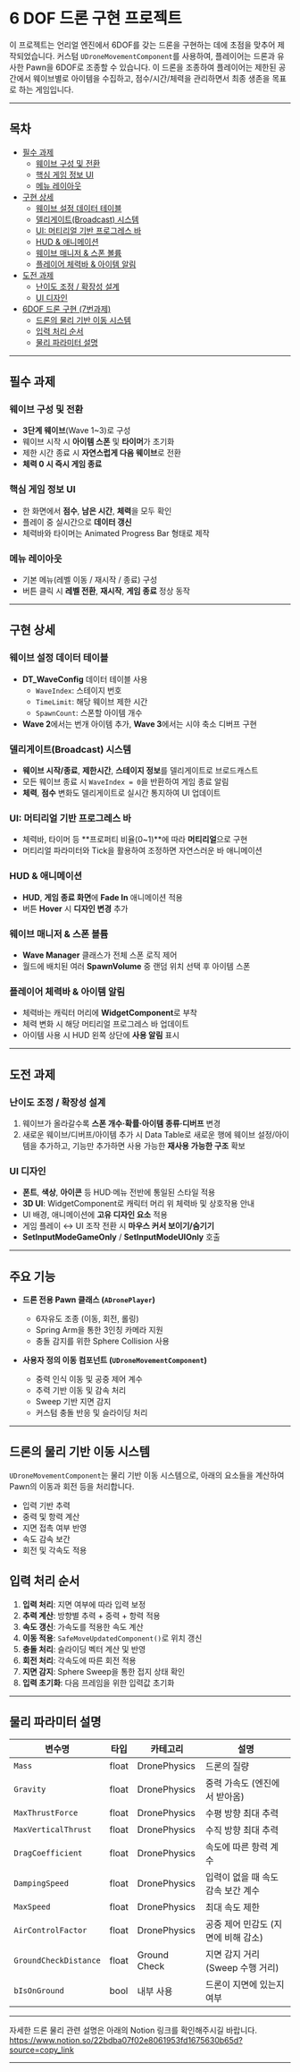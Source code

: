 # 6 DOF 드론 구현 프로젝트

이 프로젝트는 언리얼 엔진에서 6DOF를 갖는 드론을 구현하는 데에 초점을 맞추어 제작되었습니다. 
커스텀 `UDroneMovementComponent`를 사용하여, 플레이어는 드론과 유사한 Pawn을 6DOF로 조종할 수 있습니다.
이 드론을 조종하여 플레이어는 제한된 공간에서 웨이브별로 아이템을 수집하고, 점수/시간/체력을 관리하면서 최종 생존을 목표로 하는 게임입니다.

---

## 목차
- [필수 과제](#필수-과제)  
  - [웨이브 구성 및 전환](#웨이브-구성-및-전환)  
  - [핵심 게임 정보 UI](#핵심-게임-정보-ui)  
  - [메뉴 레이아웃](#메뉴-레이아웃)  
- [구현 상세](#구현-상세)  
  - [웨이브 설정 데이터 테이블](#웨이브-설정-데이터-테이블)  
  - [델리게이트(Broadcast) 시스템](#델리게이트broadcast-시스템)  
  - [UI: 머티리얼 기반 프로그레스 바](#ui-머티리얼-기반-프로그레스-바)  
  - [HUD & 애니메이션](#hud--애니메이션)  
  - [웨이브 매니저 & 스폰 볼륨](#웨이브-매니저--스폰-볼륨)  
  - [플레이어 체력바 & 아이템 알림](#플레이어-체력바--아이템-알림)  
- [도전 과제](#도전-과제)
  - [난이도 조정 / 확장성 설계](#난이도-조정-/-확장성-설계)
  - [UI 디자인](#UI-디자인)
- [6DOF 드론 구현 (7번과제)](#주요-기능)  
  - [드론의 물리 기반 이동 시스템](#드론의-물리-기반-이동-시스템)  
  - [입력 처리 순서](#입력-처리-순서)  
  - [물리 파라미터 설명](#물리-파라미터-설명)  

---

## 필수 과제

### 웨이브 구성 및 전환
- **3단계 웨이브**(Wave 1~3)로 구성  
- 웨이브 시작 시 **아이템 스폰** 및 **타이머**가 초기화  
- 제한 시간 종료 시 **자연스럽게 다음 웨이브**로 전환  
- **체력 0 시 즉시 게임 종료**

### 핵심 게임 정보 UI
- 한 화면에서 **점수**, **남은 시간**, **체력**을 모두 확인  
- 플레이 중 실시간으로 **데이터 갱신**
- 체력바와 타이머는 Animated Progress Bar 형태로 제작 

### 메뉴 레이아웃
- 기본 메뉴(레벨 이동 / 재시작 / 종료) 구성  
- 버튼 클릭 시 **레벨 전환**, **재시작**, **게임 종료** 정상 동작  

---

## 구현 상세

### 웨이브 설정 데이터 테이블
- **DT_WaveConfig** 데이터 테이블 사용  
  - `WaveIndex`: 스테이지 번호  
  - `TimeLimit`: 해당 웨이브 제한 시간  
  - `SpawnCount`: 스폰할 아이템 개수  
- **Wave 2**에서는 번개 아이템 추가, **Wave 3**에서는 시야 축소 디버프 구현

### 델리게이트(Broadcast) 시스템
- **웨이브 시작/종료**, **제한시간**, **스테이지 정보**를 델리게이트로 브로드캐스트  
- 모든 웨이브 종료 시 `WaveIndex = 0`을 반환하여 게임 종료 알림  
- **체력**, **점수** 변화도 델리게이트로 실시간 통지하여 UI 업데이트

### UI: 머티리얼 기반 프로그레스 바
- 체력바, 타이머 등 **프로퍼티 비율(0~1)**에 따라 **머티리얼**으로 구현  
- 머티리얼 파라미터와 Tick을 활용하여 조정하면 자연스러운 바 애니메이션

### HUD & 애니메이션
- **HUD**, **게임 종료 화면**에 **Fade In** 애니메이션 적용  
- 버튼 **Hover** 시 **디자인 변경** 추가  

### 웨이브 매니저 & 스폰 볼륨
- **Wave Manager** 클래스가 전체 스폰 로직 제어  
- 월드에 배치된 여러 **SpawnVolume** 중 랜덤 위치 선택 후 아이템 스폰 

### 플레이어 체력바 & 아이템 알림
- 체력바는 캐릭터 머리에 **WidgetComponent**로 부착  
- 체력 변화 시 해당 머티리얼 프로그레스 바 업데이트  
- 아이템 사용 시 HUD 왼쪽 상단에 **사용 알림** 표시  

---

## 도전 과제

### 난이도 조정 / 확장성 설계
1. 웨이브가 올라갈수록 **스폰 개수·확률·아이템 종류·디버프** 변경
2. 새로운 웨이브/디버프/아이템 추가 시 Data Table로 새로운 행에 웨이브 설정/아이템을 추가하고, 기능만 추가하면 사용 가능한 **재사용 가능한 구조** 확보  

### UI 디자인
- **폰트**, **색상**, **아이콘** 등 HUD·메뉴 전반에 통일된 스타일 적용 
- **3D UI**: WidgetComponent로 캐릭터 머리 위 체력바 및 상호작용 안내  
- UI 배경, 애니메이션에 **고유 디자인 요소** 적용
- 게임 플레이 ↔ UI 조작 전환 시 **마우스 커서 보이기/숨기기**  
- **SetInputModeGameOnly** / **SetInputModeUIOnly** 호출

---

## 주요 기능 

- **드론 전용 Pawn 클래스 (`ADronePlayer`)**
  - 6자유도 조종 (이동, 회전, 롤링)
  - Spring Arm을 통한 3인칭 카메라 지원
  - 충돌 감지를 위한 Sphere Collision 사용
 
  
- **사용자 정의 이동 컴포넌트 (`UDroneMovementComponent`)**
  - 중력 인식 이동 및 공중 제어 계수
  - 추력 기반 이동 및 감속 처리
  - Sweep 기반 지면 감지
  - 커스텀 충돌 반응 및 슬라이딩 처리
 
---

## 드론의 물리 기반 이동 시스템

`UDroneMovementComponent`는 물리 기반 이동 시스템으로, 아래의 요소들을 계산하여 Pawn의 이동과 회전 등을 처리합니다.

- 입력 기반 추력
- 중력 및 항력 계산
- 지면 접촉 여부 반영
- 속도 감속 보간
- 회전 및 각속도 적용

## 입력 처리 순서 

1. **입력 처리**: 지면 여부에 따라 입력 보정  
2. **추력 계산**: 방향별 추력 + 중력 + 항력 적용  
3. **속도 갱신**: 가속도를 적용한 속도 계산  
4. **이동 적용**: `SafeMoveUpdatedComponent()`로 위치 갱신  
5. **충돌 처리**: 슬라이딩 벡터 계산 및 반영  
6. **회전 처리**: 각속도에 따른 회전 적용  
7. **지면 감지**: Sphere Sweep을 통한 접지 상태 확인  
8. **입력 초기화**: 다음 프레임을 위한 입력값 초기화

---

## 물리 파라미터 설명 
| 변수명                 | 타입       | 카테고리         | 설명 |
|------------------------|------------|------------------|------|
| `Mass`                 | float      | DronePhysics      | 드론의 질량 |
| `Gravity`              | float      | DronePhysics      | 중력 가속도 (엔진에서 받아옴) |
| `MaxThrustForce`       | float      | DronePhysics      | 수평 방향 최대 추력 |
| `MaxVerticalThrust`    | float      | DronePhysics      | 수직 방향 최대 추력 |
| `DragCoefficient`      | float      | DronePhysics      | 속도에 따른 항력 계수 |
| `DampingSpeed`         | float      | DronePhysics      | 입력이 없을 때 속도 감속 보간 계수 |
| `MaxSpeed`             | float      | DronePhysics      | 최대 속도 제한 |
| `AirControlFactor`     | float      | DronePhysics      | 공중 제어 민감도 (지면에 비해 감소) |
| `GroundCheckDistance`  | float      | Ground Check      | 지면 감지 거리 (Sweep 수행 거리) |
| `bIsOnGround`          | bool       | 내부 사용         | 드론이 지면에 있는지 여부 |

---

자세한 드론 물리 관련 설명은 아래의 Notion 링크를 확인해주시길 바랍니다. 
https://www.notion.so/22bdba07f02e8061953fd1675630b65d?source=copy_link

---

